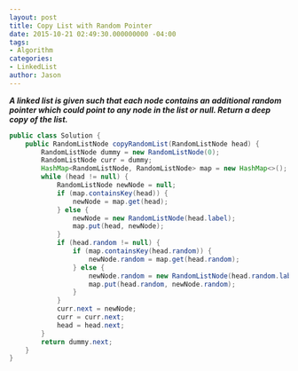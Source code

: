 ```yaml
---
layout: post
title: Copy List with Random Pointer
date: 2015-10-21 02:49:30.000000000 -04:00
tags:
- Algorithm
categories:
- LinkedList
author: Jason
---
```

<p><strong><em>A linked list is given such that each node contains an additional random pointer which could point to any node in the list or null. Return a deep copy of the list.</em></strong></p>


``` java
public class Solution {
    public RandomListNode copyRandomList(RandomListNode head) {
        RandomListNode dummy = new RandomListNode(0);
        RandomListNode curr = dummy;
        HashMap<RandomListNode, RandomListNode> map = new HashMap<>();
        while (head != null) {
            RandomListNode newNode = null;
            if (map.containsKey(head)) {
                newNode = map.get(head);
            } else {
                newNode = new RandomListNode(head.label);
                map.put(head, newNode);
            }            
            if (head.random != null) {
                if (map.containsKey(head.random)) {
                    newNode.random = map.get(head.random);
                } else {
                    newNode.random = new RandomListNode(head.random.label);
                    map.put(head.random, newNode.random);
                }
            }
            curr.next = newNode;
            curr = curr.next;
            head = head.next;
        }
        return dummy.next;
    }
}
```
